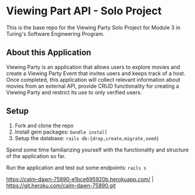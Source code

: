 # Viewing Part API - Solo Project

This is the base repo for the Viewing Party Solo Project for Module 3 in Turing's Software Engineering Program. 

## About this Application

Viewing Party is an application that allows users to explore movies and create a Viewing Party Event that invites users and keeps track of a host. Once completed, this application will collect relevant information about movies from an external API, provide CRUD functionality for creating a Viewing Party and restrict its use to only verified users. 

## Setup

1. Fork and clone the repo
2. Install gem packages: `bundle install`
3. Setup the database: `rails db:{drop,create,migrate,seed}`

Spend some time familiarizing yourself with the functionality and structure of the application so far.

Run the application and test out some endpoints: `rails s`

https://calm-dawn-75890-e1bce695920b.herokuapp.com/ | https://git.heroku.com/calm-dawn-75890.git